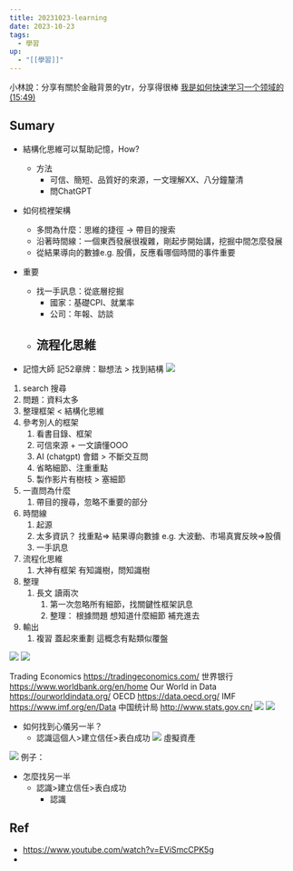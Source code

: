 ```yaml
---
title: 20231023-learning
date: 2023-10-23
tags:
  - 學習
up:
  - "[[學習]]"
---
```

小林說：分享有關於金融背景的ytr，分享得很棒 [我是如何快速学习一个领域的 (15:49)](https://www.youtube.com/watch?v=EViSmcCPK5g)

## Sumary
- 結構化思維可以幫助記憶，How?
	- 方法
		- 可信、簡短、品質好的來源，一文理解XX、八分鐘釐清
		- 問ChatGPT
- 如何梳裡架構
	- 多問為什麼：思維的捷徑 -> 帶目的搜索
	- 沿著時間線：一個東西發展很複雜，剛起步開始講，挖掘中間怎麼發展
	- 從結果導向的數據e.g. 股價，反應看哪個時間的事件重要
- 重要
	- 找一手訊息：從底層挖掘
		- 國家：基礎CPI、就業率
		- 公司：年報、訪談
	- 流程化思維
		- 


- 記憶大師 記52章牌：聯想法 > 找到結構 
![](https://i.imgur.com/e8gbAP3.png)

1. search 搜尋
2. 問題：資料太多
3. 整理框架 < 結構化思維
4. 參考別人的框架
	1. 看書目錄、框架
	2. 可信來源 + 一文讀懂OOO
	3. AI (chatgpt) 會錯 > 不斷交互問
	4. 省略細節、注重重點
	5. 製作影片有樹枝 > 塞細節
5. 一直問為什麼
	1. 帶目的搜尋，忽略不重要的部分
6. 時間線
	1. 起源
	3. 太多資訊？ 找重點=> 結果導向數據 e.g. 大波動、市場真實反映=>股價
	4. 一手訊息
7. 流程化思維
	1. 大神有框架 有知識樹，問知識樹
8. 整理
	1. 長文 讀兩次
		1. 第一次忽略所有細節，找關鍵性框架訊息
		2. 整理： 根據問題 想知道什麼細節 補充進去
9. 輸出
	1. 複習 蓋起來重劃 這概念有點類似覆盤

![](https://i.imgur.com/3tdOHt7.png)
![](https://i.imgur.com/Ke28xnQ.png)

Trading Economics
https://tradingeconomics.com/
世界银行
https://www.worldbank.org/en/home Our World in Data
https://ourworldindata.org/
OECD
https://data.oecd.org/
IMF
https://www.imf.org/en/Data
中国统计局
http://www.stats.gov.cn/
![](https://i.imgur.com/8dki5jU.png)
![](https://i.imgur.com/Vi09suf.png)
- 如何找到心儀另一半？
	- 認識這個人>建立信任>表白成功
![](https://i.imgur.com/frKC5Uu.png)
虛擬資產

![](https://i.imgur.com/4Z1L2U0.png)
例子：
- 怎麼找另一半
	- 認識>建立信任>表白成功
		- 認識
## Ref
- https://www.youtube.com/watch?v=EViSmcCPK5g
- 
